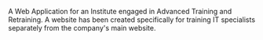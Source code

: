 A Web Application for an Institute engaged in Advanced Training and Retraining. A website has been created specifically for training IT specialists separately from the company's main website.
